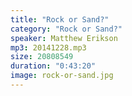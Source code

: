 ```yaml
---
title: "Rock or Sand?"
category: "Rock or Sand?"
speaker: Matthew Erikson
mp3: 20141228.mp3
size: 20808549
duration: "0:43:20"
image: rock-or-sand.jpg
---
```


